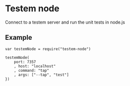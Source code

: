 # Testem node

Connect to a testem server and run the unit tests in node.js

## Example

    var testemNode = require("testem-node")

    testemNode(
        port: 7357
        , host: "localhost"
        , command: "tap"
        , args: ["--tap", "test"]
    })
